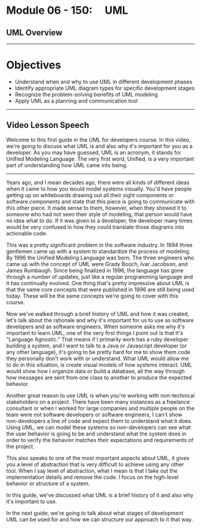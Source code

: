 # Module 06 - 150:     UML

## UML Overview

---

# Objectives



- Understand when and why to use UML in different development phases
- Identify appropriate UML diagram types for specific development stages
- Recognize the problem-solving benefits of UML modeling
- Apply UML as a planning and communication tool

---

## Video Lesson Speech

Welcome to this first guide in the UML for developers course. In this 
video, we're going to discuss what UML is and also why it's important 
for you as a developer. As you may have guessed, UML is an acronym, it 
stands for Unified Modeling Language. The very first word, Unified, is a
 very important part of understanding how UML came into being.

****

Years ago, and I mean decades ago, there were all kinds of different ideas when it came to how you would model systems visually. You'd have people getting up on whiteboards drawing out all their sight components or software components and state that this piece is going to communicate with this other piece. It made sense to them, however, when they showed it to someone who had not seen their style of modeling, that person would have no idea what to do. If it was given to a developer, the developer many times would be very confused in how they could translate those diagrams into actionable code. 

This was a pretty significant problem in the software industry. In 1994 three gentlemen came up with a system to standardize the process of modeling. By 1996 the Unified Modeling Language was born. The three engineers who came up with the concept of UML were Grady Booch, Ivar Jacobson, and James Rumbaugh. Since being finalized in 1996, the language has gone through a number of updates, just like a regular programming language and it has continually evolved. One thing that's pretty impressive about UML is that the same core concepts that were published in 1996 are still being used today. These will be the same concepts we're going to cover with this course. 

Now we've walked through a brief history of UML and how it was created, let's talk about the rationale and why it's important for us to use as software developers and as software engineers. When someone asks me why it's important to learn UML, one of the very first things I point out is that it's "Language Agnostic." That means if I primarily work has a ruby developer building a system, and I want to talk to a Java or Javascript developer (or any other language), it's going to be pretty hard for me to show them code they personally don't work with or understand. What UML would allow me to do in this situation, is create visual models of how systems interact. UML would show how I organize data or build a database, all the way through how messages are sent from one class to another to produce the expected behavior. 

Another great reason to use UML is when you're working with non-technical stakeholders on a project. There have been many instances as a freelance consultant or when I worked for large companies and multiple people on the team were not software developers or software engineers, I can't show non-developers a line of code and expect them to understand what it does. Using UML, we can model these systems so non-developers can see what the user behavior is going to be and understand what the system does in order to verify the behavior matches their expectations and requirements of the project. 

This also speaks to one of the most important aspects about UML, it gives you a level of abstraction that is very difficult to achieve using any other tool. When I say level of abstraction, what I mean is that I take out the implementation details and remove the code. I focus on the high-level behavior or structure of a system.

In this guide, we've discussed what UML is a brief history of it and also why it's important to use.

In the next guide, we're going to talk about what stages of development UML can be used for and how we can structure our approach to it that way. 
